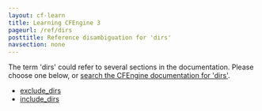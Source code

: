 ```yaml
---
layout: cf-learn
title: Learning CFEngine 3
pageurl: /ref/dirs
posttitle: Reference disambiguation for 'dirs'
navsection: none
---
```


The term 'dirs' could refer to several sections in the documentation. Please choose one below, or
[search the CFEngine documentation for 'dirs'](http://cfengine.com/docs/3.5/search.html?q=dirs).

- [exclude_dirs](http://cfengine.com/docs/3.5/reference-promise-types-files.html#exclude_dirs)
- [include_dirs](http://cfengine.com/docs/3.5/reference-promise-types-files.html#include_dirs)
